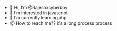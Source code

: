 - 👋 Hi, I’m @Rajeshxcyberboy
- 👀 I’m interested in javascript
- 🌱 I’m currently learning php
- 📫 How to reach me?? It's a long process process
<!---
Rajeshxcyberboy/Rajeshxcyberboy is a ✨ special ✨ repository because its `README.md` (this file) appe
